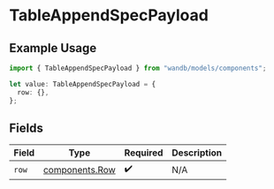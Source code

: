 # TableAppendSpecPayload

## Example Usage

```typescript
import { TableAppendSpecPayload } from "wandb/models/components";

let value: TableAppendSpecPayload = {
  row: {},
};
```

## Fields

| Field                                            | Type                                             | Required                                         | Description                                      |
| ------------------------------------------------ | ------------------------------------------------ | ------------------------------------------------ | ------------------------------------------------ |
| `row`                                            | [components.Row](../../models/components/row.md) | :heavy_check_mark:                               | N/A                                              |